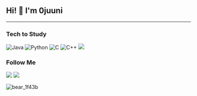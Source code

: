 ## Hi! 👋 I'm 0juuni
---------------------------------------------------------------------
### Tech to Study

![Java](https://img.shields.io/badge/-java-E34A86?style=flat-square&logo=java)
![Python](https://img.shields.io/badge/-Python-black?style=flat-square&logo=Python)
![C](https://img.shields.io/badge/-C-00599C?style=flat-square&logo=c)
![C++](https://img.shields.io/badge/-C++-00599C?style=flat-square&logo=c)
 <img src="https://img.shields.io/badge/Mysql-E6B91E?style=flat-square&logo=MySql&logoColor=white"/></a>

### Follow Me
 <a href="mailto:gimyeongjun0226@gmail.com"><img src="https://img.shields.io/badge/Gmail-d14836?style=flat-square&logo=Gmail&logoColor=white&link=kyjstar0226@gmail.com"/></a>
  <a href="https://instagram.com/yeongjun0226?igshid=ZDdkNTZiNTM="><img src="https://img.shields.io/badge/Instagram-E4405F?style=flat-square&logo=Instagram&logoColor=white&link=https://instagram.com/yeongjun0226?igshid=ZDdkNTZiNTM="/></a>
 
![bear_1f43b](https://user-images.githubusercontent.com/122507184/220543875-857cbb3e-ea8e-4bab-82a8-0cc0f0fa7dc9.png)

